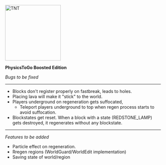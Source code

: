 
<p align="left">
  <img src="https://i.imgur.com/nHOUlWa.png" width="180" title="TNT">
</p>

<b>PhysicsToGo Boosted Edition</b>



*Bugs to be fixed*
***

 - Blocks don't register properly on fastbreak, leads to holes.
 - Placing lava will make it "stick" to the world.
 - Players underground on regeneration gets suffocated,
    - Teleport players underground to top when regen process starts to avoid suffocation.
 - Blockstates get reset. When a block with a state (REDSTONE_LAMP) gets destroyed, it regenerates without any blockstate.

***
*Features to be added*

 - Particle effect on regeneration.
 - Rregen regions (WorldGuard/WorldEdit implementation)
 - Saving state of world/region
